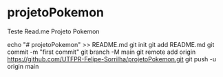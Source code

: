 # projetoPokemon

Teste Read.me Projeto Pokemon

echo "# projetoPokemon" >> README.md
git init
git add README.md
git commit -m "first commit"
git branch -M main
git remote add origin https://github.com/UTFPR-Felipe-Sorrilha/projetoPokemon.git
git push -u origin main

